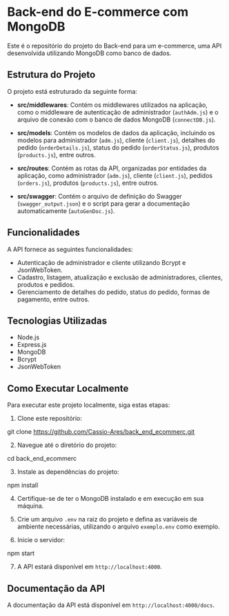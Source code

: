 # Back-end do E-commerce com MongoDB

Este é o repositório do projeto do Back-end para um e-commerce, uma API desenvolvida utilizando MongoDB como banco de dados.

## Estrutura do Projeto

O projeto está estruturado da seguinte forma:

- **src/middlewares**: Contém os middlewares utilizados na aplicação, como o middleware de autenticação de administrador (`authAdm.js`) e o arquivo de conexão com o banco de dados MongoDB (`connectDB.js`).

- **src/models**: Contém os modelos de dados da aplicação, incluindo os modelos para administrador (`adm.js`), cliente (`client.js`), detalhes do pedido (`orderDetails.js`), status do pedido (`orderStatus.js`), produtos (`products.js`), entre outros.

- **src/routes**: Contém as rotas da API, organizadas por entidades da aplicação, como administrador (`adm.js`), cliente (`client.js`), pedidos (`orders.js`), produtos (`products.js`), entre outros.

- **src/swagger**: Contém o arquivo de definição do Swagger (`swagger_output.json`) e o script para gerar a documentação automaticamente (`autoGenDoc.js`).

## Funcionalidades

A API fornece as seguintes funcionalidades:

- Autenticação de administrador e cliente utilizando Bcrypt e JsonWebToken.
- Cadastro, listagem, atualização e exclusão de administradores, clientes, produtos e pedidos.
- Gerenciamento de detalhes do pedido, status do pedido, formas de pagamento, entre outros.

## Tecnologias Utilizadas

- Node.js
- Express.js
- MongoDB
- Bcrypt
- JsonWebToken

## Como Executar Localmente

Para executar este projeto localmente, siga estas etapas:

1. Clone este repositório:

git clone https://github.com/Cassio-Ares/back_end_ecommerc.git


2. Navegue até o diretório do projeto:

cd back_end_ecommerc


3. Instale as dependências do projeto:

npm install


4. Certifique-se de ter o MongoDB instalado e em execução em sua máquina.

5. Crie um arquivo `.env` na raiz do projeto e defina as variáveis de ambiente necessárias, utilizando o arquivo `exemplo.env` como exemplo.

6. Inicie o servidor:

npm start


7. A API estará disponível em `http://localhost:4000`.

## Documentação da API

A documentação da API está disponível em `http://localhost:4000/docs`.


